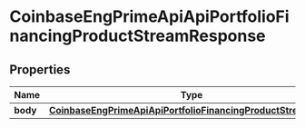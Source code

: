 
# CoinbaseEngPrimeApiApiPortfolioFinancingProductStreamResponse

## Properties
Name | Type | Description | Notes
------------ | ------------- | ------------- | -------------
**body** | [**CoinbaseEngPrimeApiApiPortfolioFinancingProductStreamBody**](CoinbaseEngPrimeApiApiPortfolioFinancingProductStreamBody.md) |  |  [optional]



